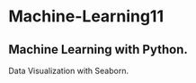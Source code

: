 # Machine-Learning11
Machine Learning with Python.
----------------------------
Data Visualization with Seaborn.
